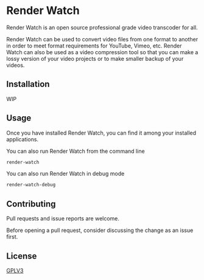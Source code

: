 # Render Watch
Render Watch is an open source professional grade video transcoder for all.

Render Watch can be used to convert video files from one format to another
in order to meet format requirements for YouTube, Vimeo, etc. Render Watch
can also be used as a video compression tool so that you can make a lossy
version of your video projects or to make smaller backup of your videos.

## Installation
WIP

## Usage
Once you have installed Render Watch, you can find it among your installed
applications.

You can also run Render Watch from the command line
```bash
render-watch
```

You can also run Render Watch in debug mode
```bash
render-watch-debug
```

## Contributing
Pull requests and issue reports are welcome.

Before opening a pull request, consider discussing the change
as an issue first.

## License
[GPLV3](https://www.gnu.org/licenses/gpl-3.0.en.html)
